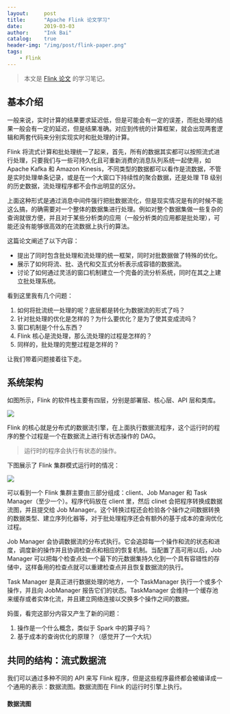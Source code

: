 ```yaml
---
layout:     post
title:      "Apache Flink 论文学习"
date:       2019-03-03
author:     "Ink Bai"
catalog:    true
header-img: "/img/post/flink-paper.png"
tags:
    - Flink
---
```


> 本文是 [Flink 论文](http://asterios.katsifodimos.com/assets/publications/flink-deb.pdf) 的学习笔记。

## 基本介绍
一般来说，实时计算的结果要求延迟低，但是可能会有一定的误差，而批处理的结果一般会有一定的延迟，但是结果准确。对应到传统的计算框架，就会出现两套逻辑和两套代码来分别实现实时和批处理的计算。

Flink 将流式计算和批处理统一了起来，首先，所有的数据其实都可以按照流式进行处理，只要我们与一些可持久化且可重新消费的消息队列系统一起使用，如 Apache Kafka 和 Amazon Kinesis，不同类型的数据都可以看作是流数据，不管是实时处理单条记录，或是在一个大窗口下持续性的聚合数据，还是处理 TB 级别的历史数据，流处理程序都不会作出明显的区分。

上面这种形式是通过消息中间件强行把批数据流化，但是现实情况是有的时候不能这么搞，的确需要对一个整体的数据集进行处理。例如对整个数据集做一些复杂的查询就很方便，并且对于某些分析类的应用（一般分析类的应用都是批处理），可能还没有能够很高效的在流数据上执行的算法。

这篇论文阐述了以下内容：

- 提出了同时包含批处理和流处理的统一框架，同时对批数据做了特殊的优化。
- 展示了如何将流、批、迭代和交互式分析表示成容错的数据流。
- 讨论了如何通过灵活的窗口机制建立一个完备的流分析系统，同时在其之上建立批处理系统。

看到这里我有几个问题：

1. 如何将批流统一处理的呢？底层都是转化为数据流的形式了吗？
2. 针对批处理的优化是怎样的？为什么要优化？是为了使其变成流吗？
3. 窗口机制是个什么东西？
4. Flink 核心是流处理，那么流处理的过程是怎样的？
5. 同样的，批处理的完整过程是怎样的？

让我们带着问题接着往下走。

## 系统架构
如图所示，Flink 的软件栈主要有四层，分别是部署层、核心层、API 层和类库。

![](/img/content/flink-stack.png)


Flink 的核心就是分布式的数据流引擎，在上面执行数据流程序，这个运行时的程序的整个过程是一个在数据流上进行有状态操作的 DAG。

> 运行时的程序会执行有状态的操作。

下图展示了 Flink 集群模式运行时的情况：

![](/img/content/flink-cluster.png)

可以看到一个 Flink 集群主要由三部分组成：client、Job Manager 和 Task Manager（至少一个）。程序代码放在 client 里，然后 clinet 会把程序转换成数据流图，并且提交给 Job Manager。这个转换过程还会检验各个操作之间数据转换的数据类型、建立序列化器等，对于批处理程序还会有额外的基于成本的查询优化过程。

Job Manager 会协调数据流的分布式执行。它会追踪每一个操作和流的状态和进度，调度新的操作并且协调检查点和相应的恢复机制。当配置了高可用以后，Job Manager 可以把每个检查点处一个最下的元数据集持久化到一个具有容错性的存储中，这样备用的检查点就可以重建检查点并且恢复数据流的执行。

Task Manager 是真正进行数据处理的地方，一个 TaskManager 执行一个或多个操作，并且向 JobManager 报告它们的状态。TaskManager 会维持一个缓存池来缓存或者实体化流，并且建立网络连接以交换多个操作之间的数据。

妈蛋，看完这部分内容又产生了新的问题：

1. 操作是一个什么概念，类似于 Spark 中的算子吗？
2. 基于成本的查询优化的原理？（感觉开了一个大坑）

## 共同的结构：流式数据流
我们可以通过多种不同的 API 来写 Flink 程序，但是这些程序最终都会被编译成一个通用的表示：数据流图。数据流图在 Flink 的运行时引擎上执行。

#### 数据流图
